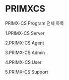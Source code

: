 # PRIMXCS
PRIMX-CS Program 전체 목록

1.PRIMX-CS Server

2.PRIMX-CS Agent

3.PRIMX-CS Admin

4.PRIMX-CS User

5.PRIMX-CS Support


